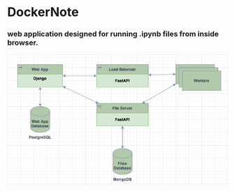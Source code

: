 # DockerNote 
### web application designed for running .ipynb files from inside browser.
![Architecture](misc/architecture.png)
